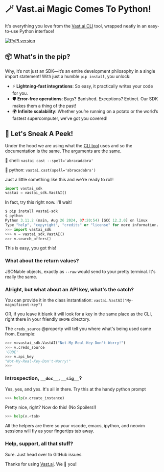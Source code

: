# 🪄 Vast.ai Magic Comes To Python!
It's everything you love from the [Vast.ai CLI](https://github.com/vast-ai/vast-python) tool, wrapped neatly in an easy-to-use Python interface!

[![PyPI version](https://badge.fury.io/py/vastai-sdk.svg)](https://badge.fury.io/py/vastai-sdk)

## 📦 What's in the pip?
Why, it’s not just an SDK—it’s an entire development philosophy in a single import statement! With just a humble `pip install`, you unlock:

 * ⚡ **Lightning-fast integrations**: So easy, it practically writes your code for you.
 * 🛡️ **Error-free operations**: Bugs? Banished. Exceptions? Extinct. Our SDK makes them a thing of the past!
 * 🌍 **Infinite scalability**: Whether you’re running on a potato or the world’s fastest supercomputer, we’ve got you covered!

## 👀 Let's Sneak A Peek!
Under the hood we are using what the [CLI tool](https://github.com/vast-ai/vast-python) uses and so the documentation is the same. The arguments are the same. 

🐚 shell: `vastai cast --spell='abracadabra'` 

🐍 python: `vastai.cast(spell='abracadabra')`

Just a little something like this and we're ready to roll!
```python
import vastai_sdk
vastai = vastai_sdk.VastAI()
```

In fact, try this right now. I'll wait!

```python
$ pip install vastai-sdk
$ python
Python 3.11.2 (main, Aug 26 2024, 07:20:54) [GCC 12.2.0] on linux
Type "help", "copyright", "credits" or "license" for more information.
>>> import vastai_sdk
>>> v = vastai_sdk.VastAI()
>>> v.search_offers()
````
This is easy, you got this! 

### What about the return values?
JSONable objects, exactly as `--raw` would send to your pretty terminal. It's really the same.

### Alright, but what about an API key, what's the catch?
You can provide it in the class instantiation: `vastai.VastAI("My-magnificent-key")`

OR, if you leave it blank it will look for a key in the same place as the CLI, right there in your friendly `$HOME` directory.

The `creds_source` @property will tell you where what's being used came from. Example:

```python
>>> v=vastai_sdk.VastAI("Not-My-Real-Key-Don't-Worry!")
>>> v.creds_source
'CODE'
>>> v.api_key
"Not-My-Real-Key-Don't-Worry!"
>>>
```

### Introspection, `__doc__`, `__sig__`?
Yes, yes, and yes. It's all in there. Try this at the handy python prompt

```python
>>> help(v.create_instance)
```
Pretty nice, right? Now do this! (No Spoilers!)

```python
>>> help(v.<tab>
```

All the helpers are there so your vscode, emacs, ipython, and neovim sessions will fly as your fingertips tab away.

### Help, support, all that stuff?
Sure. Just head over to GitHub issues.

Thanks for using [Vast.ai](https://vast.ai). We 💖 you!
